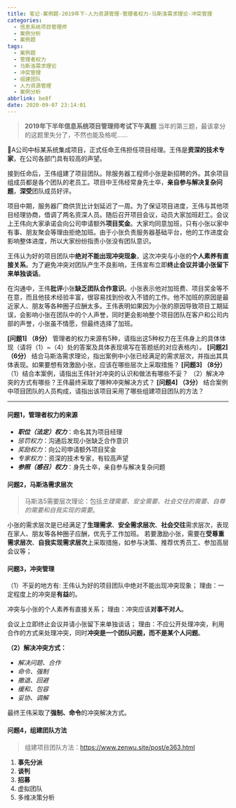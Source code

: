 ```yaml
---
title: 笔记-案例题-2019年下-人力资源管理-管理者权力-马斯洛需求理论-冲突管理
categories:
  - 信息系统项目管理师
  - 案例分析
  - 案例题
tags:
  - 案例题
  - 管理者权力
  - 马斯洛需求理论
  - 冲突管理
  - 组建团队
  - 人力资源管理
  - 案例分析
abbrlink: be8f
date: 2020-09-07 23:14:01
---
```


> **2019年下半年信息系统项目管理师考试下午真题**
> 当年的第三题，最该拿分的这题里失分了，不然也能及格呢……

A公司中标某系统集成项目，正式任命王伟担任项目经理。王伟是**资深的技术专家**，在公司各部门具有较高的声望。

接到任命后，王伟组建了项目团队。除服务器工程师小张是新招聘的外。其余项目组成员都是各个团队的老员工。项目中王伟经常身先士卒，**亲自参与解决复杂问题**，**深受**团队成员好评。

项目中期，服务器厂商供货比计划延迟了一周。为了保证项目进度，王伟与其他项目经理协商，借调了两名资深人员。随后召开项目会议，动员大家加班赶工。会议上王伟向大家承诺会向公司申请额外**项目奖金**。大家均同意加班，只有小张以家中有事、朋友聚会等理由拒绝加班。由于小张负责服务器基础平台，他的工作进度会影响整体进度，所以大家纷纷指责小张没有团队意识。

王伟认为好的项目团队中**绝对不能出现冲突现象**，这次冲突与小张的**个人素养有直接关系**。为了避免冲突对团队产生不良影响，王伟宣布立即**终止会议并请小张留下来单独谈话**。

在沟通中，王伟**批评**小张**缺乏团队合作意识**。小张表示他对加班费、项目奖金等不在意，而且他技术经验丰富，很容易找到份收入不错的工作。他不加班的原因是最近家人、朋友等各种圈子应酬太多。王伟表明如果因为小张的原因导致项目工期延误，会影响小张在团队中的个人声誉，同时更会影响整个项目团队在客户和公司内部的声誉，小张虽不情愿，但最终选择了加班。

**[问题1]  （8分）**
管理者的权力来源有5种，请指出这5种权力在王伟身上的具体体现（请将（1）~（4）处的答案及具体表现填写在答题纸的对应表格内）。
**[问题2]  （6分）**
结合马斯洛需求理论，指出案例中小张已经满足的需求层次，并指出其具体表现。如果要想有效激励小张，应该在哪些层次上采取措施？
**[问题3]  （8分）**
（1）结合本案例，请指出王伟针对冲突的认识和做法有哪些不妥？
（2）解决冲突的方式有哪些？王伟最终采取了哪种冲突解决方式？
**[问题4]  （3分）**
结合案例中项目团队的人员构成，请指出该项目采用了哪些组建项目团队的方法？

<!-- more -->

---

#### 问题1，管理者权力的来源

- ***职位（法定）权力***：命名其为项目经理
- *惩罚权力*：沟通后发现小张缺乏合作意识
- *奖励权力*：向公司申请额外项目奖金
- *专家权力*：资深的技术专家，有较高声望
- ***参照（感召）权力***：身先士卒，亲自参与解决复杂问题

#### 问题2，马斯洛需求层次

> 马斯洛5需要层次理论：包括*生理需要、安全需要、社会交往的需要、自尊的需要和自我实现的需要*。

小张的需求层次是已经满足了**生理需求**、**安全需求层次**、**社会交往**需求层次，表现在家人、朋友等各种圈子应酬，优先于工作加班。
若要激励小张，需要在**受尊重需求层次**、**自我实现需求层次**上采取措施，如参与决策、推荐优秀员工、参加高层会议等；

#### 问题3，冲突管理

（1）不妥的地方有:
王伟认为好的项目团队中绝对不能出现冲突现象；
理由：一定程度上的冲突是**有益**的。

冲突与小张的个人素养有直接关系；
理由：冲突应该**对事不对人**。

会议上立即终止会议并请小张留下来单独谈话；
理由：不应公开处理冲突，利用合作的方式来处理冲突，同时**冲突是一个团队问题，而不是某个人问题**。

**（2）解决冲突方式：**

- *解决问题、合作*
- *命令、强制*
- *撤退、回避*
- *缓和、包容*
- *妥协、调解*

最终王伟采取了**强制、命令**的冲突解决方式。

#### 问题4，组建团队方法

> 组建项目团队方法：<https://www.zenwu.site/post/e363.html>

1. **事先分派**
2. **谈判**
3. **招募**
4. 虚拟团队
5. 多维决策分析
